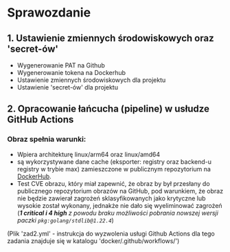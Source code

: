 # Sprawozdanie

## 1. Ustawienie zmiennych środowiskowych oraz 'secret-ów'
* Wygenerowanie PAT na Github
* Wygenerowanie tokena na Dockerhub
* Ustawienie zmiennych środowiskowych dla projektu
* Ustawienie 'secret-ów' dla projektu



## 2. Opracowanie łańcucha (pipeline) w usłudze GitHub Actions

### Obraz spełnia warunki:
* Wpiera architekturę linux/arm64 oraz linux/amd64
* są wykorzystywane dane cache (eksporter: registry oraz backend-u registry w trybie max) zamieszczone w publicznym repozytorium na [DockerHub](https://hub.docker.com/r/timtur/zadanie2-cache).
* Test CVE obrazu, który miał zapewnić, że obraz by był przesłany do publicznego repozytorium obrazów na GitHub, pod warunkiem, że obraz nie będzie zawierał zagrożeń sklasyfikowanych jako krytyczne lub wysokie został wykonany, jednakże nie dało się wyeliminować zagrożeń (_**1 critical i 4 high** z powodu braku możliwości pobrania nowszej wersji paczki `pkg:golang/stdlib@1.22.4`_)

  
(Plik 'zad2.yml' - instrukcja do wyzwolenia usługi Github Actions dla tego zadania znajduje się w katalogu 'docker/.github/workflows/')

